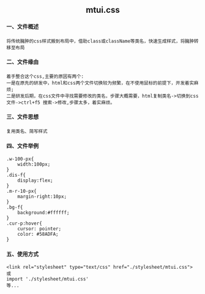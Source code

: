 ## <center>mtui.css</center>
####  一、文件概述
    将传统臃肿的css样式搬到布局中，借助class或className等类名，快速生成样式，将臃肿转移至布局
####  二、文件缘由
    着手整合这个css,主要的原因有两个: 
    一是在原先的研发中，html和css两个文件切换较为频繁，在不使用鼠标的前提下，开发着实麻烦;
    二是研发后期，在css文件中寻找需要修改的类名，步骤大概需要，html复制类名->切换到css文件->ctrl+f5 搜索->修改,步骤太多，着实麻烦。 
####  三、文件思想
    复用类名、简写样式
####  四、文件举例
```
.w-100-px{
    width:100px;
}
.dis-f{
    display:flex;
}
.m-r-10-px{
    margin-right:10px;
}
.bg-f{
    background:#ffffff;
}
.cur-p:hover{
    cursor: pointer;
    color: #58ADFA;
}
```
#### 五、使用方式
    <link rel="stylesheet" type="text/css" href="./stylesheet/mtui.css">
    或
    import './stylesheet/mtui.css'
    等...
